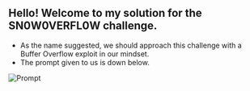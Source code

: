 ## Hello! Welcome to my solution for the SN0W0VERFL0W challenge.

* As the name suggested, we should approach this challenge with a Buffer Overflow exploit in our mindset. 
* The prompt given to us is down below.

![Prompt](https://ibb.co/Hx0KcrK)
